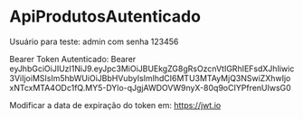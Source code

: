 # ApiProdutosAutenticado

Usuário para teste:
admin com senha 123456

Bearer Token Autenticado:
Bearer eyJhbGciOiJIUzI1NiJ9.eyJpc3MiOiJBUEkgZG8gRsOzcnVtIGRhIEFsdXJhIiwic3ViIjoiMSIsIm5hbWUiOiJBbHVubyIsImlhdCI6MTU3MTAyMjQ3NSwiZXhwIjoxNTcxMTA4ODc1fQ.MY5-DYlo-qJgjAWDOVW9nyX-80q9oCIYPfrenUIwsG0

Modificar a data de expiração do token em: https://jwt.io
